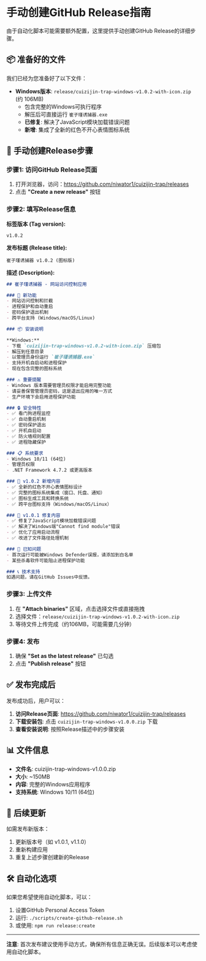 # 手动创建GitHub Release指南

由于自动化脚本可能需要额外配置，这里提供手动创建GitHub Release的详细步骤。

## 📦 准备好的文件

我们已经为您准备好了以下文件：

- **Windows版本**: `release/cuizijin-trap-windows-v1.0.2-with-icon.zip` (约 106MB)
  - 包含完整的Windows可执行程序
  - 解压后可直接运行 `崔子瑾诱捕器.exe`
  - **已修复**: 解决了JavaScript模块加载错误问题
  - **新增**: 集成了全新的红色不开心表情图标系统

## 🚀 手动创建Release步骤

### 步骤1: 访问GitHub Release页面

1. 打开浏览器，访问：https://github.com/niwator1/cuizijin-trap/releases
2. 点击 **"Create a new release"** 按钮

### 步骤2: 填写Release信息

**标签版本 (Tag version):**
```
v1.0.2
```

**发布标题 (Release title):**
```
崔子瑾诱捕器 v1.0.2 (图标版)
```

**描述 (Description):**
```markdown
## 崔子瑾诱捕器 - 网站访问控制应用

### 🚀 新功能
- 网站访问控制和拦截
- 进程保护和自动重启
- 密码保护退出机制
- 跨平台支持 (Windows/macOS/Linux)

### 📦 安装说明

**Windows:**
- 下载 `cuizijin-trap-windows-v1.0.2-with-icon.zip` 压缩包
- 解压到任意目录
- 以管理员身份运行 `崔子瑾诱捕器.exe`
- 支持开机自启动和进程保护
- 现在包含完整的图标系统

### ⚠️ 重要提醒
- Windows 版本需要管理员权限才能启用完整功能
- 请妥善保管管理员密码，这是退出应用的唯一方式
- 生产环境下会启用进程保护功能

### 🔒 安全特性
- ✅ 看门狗进程监控
- ✅ 自动重启机制  
- ✅ 密码保护退出
- ✅ 开机自启动
- ✅ 防火墙规则配置
- ✅ 进程隐藏保护

### 📋 系统要求
- Windows 10/11 (64位)
- 管理员权限
- .NET Framework 4.7.2 或更高版本

### 🎨 v1.0.2 新增内容
- ✅ 全新的红色不开心表情图标设计
- ✅ 完整的图标系统集成（窗口、托盘、通知）
- ✅ 图标生成工具和转换系统
- ✅ 跨平台图标支持（Windows/macOS/Linux）

### 🔧 v1.0.1 修复内容
- ✅ 修复了JavaScript模块加载错误问题
- ✅ 解决了Windows端"Cannot find module"错误
- ✅ 优化了应用启动流程
- ✅ 改进了文件路径处理机制

### 🐛 已知问题
- 首次运行可能被Windows Defender误报，请添加到白名单
- 某些杀毒软件可能阻止进程保护功能

### 📞 技术支持
如遇问题，请在GitHub Issues中反馈。
```

### 步骤3: 上传文件

1. 在 **"Attach binaries"** 区域，点击选择文件或直接拖拽
2. 选择文件：`release/cuizijin-trap-windows-v1.0.2-with-icon.zip`
3. 等待文件上传完成（约106MB，可能需要几分钟）

### 步骤4: 发布

1. 确保 **"Set as the latest release"** 已勾选
2. 点击 **"Publish release"** 按钮

## ✅ 发布完成后

发布成功后，用户可以：

1. **访问Release页面**: https://github.com/niwator1/cuizijin-trap/releases
2. **下载安装包**: 点击 `cuizijin-trap-windows-v1.0.0.zip` 下载
3. **查看安装说明**: 按照Release描述中的步骤安装

## 📊 文件信息

- **文件名**: cuizijin-trap-windows-v1.0.0.zip
- **大小**: ~150MB
- **内容**: 完整的Windows应用程序
- **支持系统**: Windows 10/11 (64位)

## 🔄 后续更新

如需发布新版本：

1. 更新版本号（如 v1.0.1, v1.1.0）
2. 重新构建应用
3. 重复上述步骤创建新的Release

## 🛠️ 自动化选项

如果您希望使用自动化脚本，可以：

1. 设置GitHub Personal Access Token
2. 运行: `./scripts/create-github-release.sh`
3. 或使用: `npm run release:create`

---

**注意**: 首次发布建议使用手动方式，确保所有信息正确无误。后续版本可以考虑使用自动化脚本。
